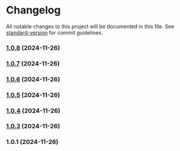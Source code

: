 # Changelog

All notable changes to this project will be documented in this file. See [standard-version](https://github.com/conventional-changelog/standard-version) for commit guidelines.

### [1.0.8](https://github.com/rayanepimentel/projeto-ci-cd/compare/v1.0.7...v1.0.8) (2024-11-26)

### [1.0.7](https://github.com/rayanepimentel/projeto-ci-cd/compare/v1.0.6...v1.0.7) (2024-11-26)

### [1.0.6](https://github.com/rayanepimentel/projeto-ci-cd/compare/v1.0.5...v1.0.6) (2024-11-26)

### [1.0.5](https://github.com/rayanepimentel/projeto-ci-cd/compare/v1.0.4...v1.0.5) (2024-11-26)

### [1.0.4](https://github.com/rayanepimentel/projeto-ci-cd/compare/v1.0.3...v1.0.4) (2024-11-26)

### [1.0.3](https://github.com/rayanepimentel/projeto-ci-cd/compare/v1.0.1...v1.0.3) (2024-11-26)

### 1.0.1 (2024-11-26)
